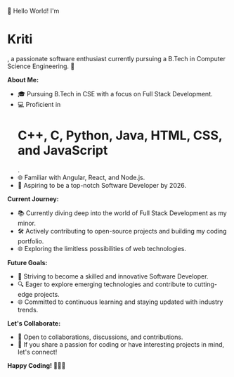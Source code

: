 
👋 Hello World! I'm <h1> Kriti </h1>, a passionate software enthusiast currently pursuing a B.Tech in Computer Science Engineering. 🚀

**About Me:**
- 🎓 Pursuing B.Tech in CSE with a focus on Full Stack Development.
- 💻 Proficient in <h1> C++, C, Python, Java, HTML, CSS, and JavaScript </h1>.
- 🌐 Familiar with Angular, React, and Node.js.
- 🚀 Aspiring to be a top-notch Software Developer by 2026.

**Current Journey:**
- 📚 Currently diving deep into the world of Full Stack Development as my minor.
- 🛠️ Actively contributing to open-source projects and building my coding portfolio.
- 🌐 Exploring the limitless possibilities of web technologies.

**Future Goals:**
- 🚀 Striving to become a skilled and innovative Software Developer.
- 🔍 Eager to explore emerging technologies and contribute to cutting-edge projects.
- 🌐 Committed to continuous learning and staying updated with industry trends.

**Let's Collaborate:**
- 🤝 Open to collaborations, discussions, and contributions.
- 💬 If you share a passion for coding or have interesting projects in mind, let's connect!

**Happy Coding! 🚀👨‍💻**


<!--
**yesiamkriti/yesiamkriti** is a ✨ _special_ ✨ repository because its `README.md` (this file) appears on your GitHub profile.

Here are some ideas to get you started:

- 🔭 I’m currently working on ...
- 🌱 I’m currently learning ...
- 👯 I’m looking to collaborate on ...
- 🤔 I’m looking for help with ...
- 💬 Ask me about ...
- 📫 How to reach me: ...
- 😄 Pronouns: ...
- ⚡ Fun fact: ...
-->
